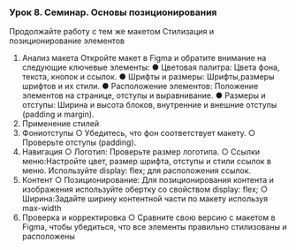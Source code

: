 ### Урок 8. Семинар. Основы позиционирования
 Продолжайте работу с тем же макетом
 Стилизация и позиционирование элементов
 1. Анализ макета
 Откройте макет в Figma и обратите внимание на следующие ключевые элементы:
 ● Цветовая палитра: Цвета фона, текста, кнопок и ссылок.
 ● Шрифты и размеры: Шрифты,размеры шрифтов и их стили.
 ● Расположение элементов: Положение элементов на странице, отступы и
 выравнивание.
 ● Размеры и отступы: Ширина и высота блоков, внутренние и внешние отступы
 (padding и margin).
 2. Применение стилей
 1. Фониотступы
 ○ Убедитесь, что фон соответствует макету.
 ○ Проверьте отступы (padding).
 2. Навигация
 ○ Логотип: Проверьте размер логотипа.
 ○ Ссылки меню:Настройте цвет, размер шрифта, отступы и стили ссылок
 в меню. Используйте display: flex; для расположения ссылок.
 3. Контент
 ○ Позиционирование: Для позиционирования контента и изображения
 используйте обертку со свойством display: flex;
 ○ Ширина:Задайте ширину контентной части по макету используя
 max-width
 3. Проверка и корректировка
 ○ Сравните свою версию с макетом в Figma, чтобы убедиться, что все
 элементы правильно стилизованы и расположены